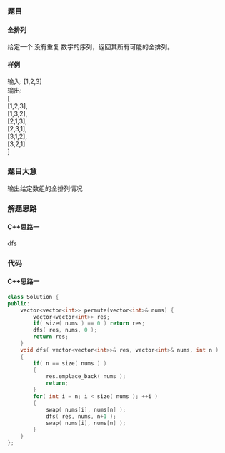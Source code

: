 ### 题目
#### 全排列
给定一个 没有重复 数字的序列，返回其所有可能的全排列。
#### 样例
输入: [1,2,3]  
输出:  
[  
  [1,2,3],  
  [1,3,2],  
  [2,1,3],  
  [2,3,1],  
  [3,1,2],   
  [3,2,1]  
]
### 题目大意
输出给定数组的全排列情况
### 解题思路
#### C++思路一
dfs
### 代码
#### C++思路一
```C++
class Solution {
public:
    vector<vector<int>> permute(vector<int>& nums) {
        vector<vector<int>> res;
        if( size( nums ) == 0 ) return res;
        dfs( res, nums, 0 );
        return res;
    }
    void dfs( vector<vector<int>>& res, vector<int>& nums, int n )
    {
        if( n == size( nums ) )
        {
            res.emplace_back( nums );
            return;
        }
        for( int i = n; i < size( nums ); ++i )
        {
            swap( nums[i], nums[n] );
            dfs( res, nums, n+1 );
            swap( nums[i], nums[n] );
        }
    }
};
```